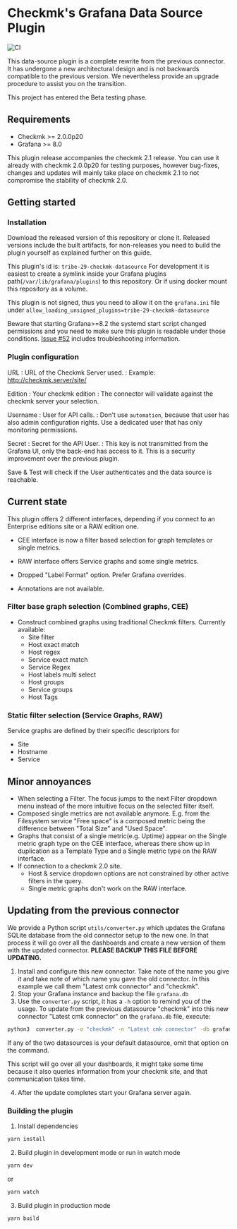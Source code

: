# Checkmk's Grafana Data Source Plugin

![CI](https://github.com/tribe29/grafana-checkmk-datasource/actions/workflows/node.js.yml/badge.svg)

This data-source plugin is a complete rewrite from the previous connector. It has
undergone a new architectural design and is not backwards compatible to the
previous version. We nevertheless provide an upgrade procedure to assist you on
the transition. 

This project has entered the Beta testing phase.

## Requirements

- Checkmk >= 2.0.0p20
- Grafana >= 8.0

This plugin release accompanies the checkmk 2.1 release. You can use it already
with checkmk 2.0.0p20 for testing purposes, however bug-fixes, changes and
updates  will mainly take place on checkmk 2.1 to not compromise the stability
of checkmk 2.0.

## Getting started
### Installation

Download the released version of this repository or clone it. Released versions
include the built artifacts, for non-releases you need to build the plugin
yourself as explained further on this guide.

This plugin's id is: `tribe-29-checkmk-datasource`
For development it is easiest to create a symlink inside your Grafana plugins
path(`/var/lib/grafana/plugins`) to this repository. Or if using docker mount
this repository as a volume.

This plugin is not signed, thus you need to allow it on the `grafana.ini` file under
`allow_loading_unsigned_plugins=tribe-29-checkmk-datasource`

Beware that starting Grafana>=8.2 the systemd start script changed permissions
and you need to make sure this plugin is readable under those conditions. [Issue
#52](https://github.com/tribe29/grafana-checkmk-datasource/issues/52#issuecomment-1026917446)
includes troubleshooting information.


### Plugin configuration
URL
: URL of the Checkmk Server used.
: Example: http://checkmk.server/site/

Edition
: Your checkmk edition
: The connector will validate against the checkmk server your selection.

Username
: User for API calls.
: Don't use `automation`, because that user has also admin configuration rights.
  Use a dedicated user that has only monitoring permissions.

Secret
: Secret for the API User.
: This key is not transmitted from the Grafana UI, only the back-end has access
  to it. This is a security improvement over the previous plugin.

Save & Test will check if the User authenticates and the data source is
reachable.

## Current state

This plugin offers 2 different interfaces, depending if you connect to an
Enterprise editions site or a RAW edition one.

- CEE interface is now a filter based selection for graph templates or single
  metrics.
- RAW interface offers Service graphs and some single metrics.

- Dropped "Label Format" option. Prefer Grafana overrides.
- Annotations are not available.

### Filter base graph selection (Combined graphs, CEE)

- Construct combined graphs using traditional Checkmk filters. Currently available:
  - Site filter
  - Host exact match
  - Host regex
  - Service exact match
  - Service Regex
  - Host labels multi select
  - Host groups
  - Service groups
  - Host Tags

### Static filter selection (Service Graphs, RAW)
Service graphs are defined by their specific descriptors for
- Site
- Hostname
- Service

## Minor annoyances

- When selecting a Filter. The focus jumps to the next Filter dropdown menu
  instead of the more intuitive focus on the selected filter itself.
- Composed single metrics are not available anymore. E.g. from the Filesystem
  service "Free space" is a composed metric being the difference between "Total
  Size" and "Used Space".
- Graphs that consist of a single metric(e.g. Uptime) appear on the Single
  metric graph type on the CEE interface, whereas there show up in duplication
  as a Template Type and a Single metric type on the RAW interface.
- If connection to a checkmk 2.0 site.
   - Host & service dropdown options are not constrained by other active filters in the query.
   - Single metric graphs don't work on the RAW interface.

## Updating from the previous connector

We provide a Python script `utils/converter.py` which updates the Grafana
SQLite database from the old connector setup to the new one. In that process it
will go over all the dashboards and create a new version of them with the
updated connector. **PLEASE BACKUP THIS FILE BEFORE UPDATING.**

1. Install and configure this new connector. Take note of the name you give it
   and take note of which name you gave the old connector. In this example we call them "Latest cmk connector" and "checkmk".
2. Stop your Grafana instance and backup the file `grafana.db`
3. Use the `converter.py` script, it has a `-h` option to remind you of the
   usage. To update from the previous datasource "checkmk" into this new
   connector "Latest cmk connector" on the `grafana.db` file, execute:

```BASH
python3  converter.py -o "checkmk" -n "Latest cmk connector" -db grafana.db
```

If any of the two datasources is your default datasource, omit that option on
the command.

This script will go over all your dashboards, it might take some time because it
also queries information from your checkmk site, and that communication takes
time.

4. After the update completes start your Grafana server again.

### Building the plugin

1. Install dependencies

```BASH
yarn install
```

2. Build plugin in development mode or run in watch mode

```BASH
yarn dev
```

or

```BASH
yarn watch
```

3. Build plugin in production mode

```BASH
yarn build
```

